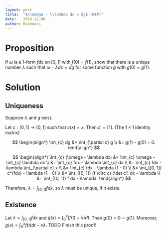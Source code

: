```yaml
---
layout: post
title:  "$\\omega - \\lambda dx = dg$ (WIP)"
date:   2019-12-06
author: Hidenori
---
```


# Proposition
If $\omega$ is a 1-form $fdx$ on $[0, 1]$ with $f(0) = f(1)$, show that there is a unique number $\lambda$ such that $\omega - \lambda dx = dg$ for some function $g$ with $g(0) = g(1)$.

# Solution
## Uniqueness
Suppose $\lambda$ and $g$ exist.

Let $c: [0, 1] \rightarrow [0, 1]$ such that $c(x) = x$.
Then $c' = [1]$.
(The $1 \times 1$ identity matrix)

$$
\begin{align*}
  \int_{c} dg
    &= \int_{\partial c} g \\
    &= g(1) - g(0) = 0.
\end{align*}
$$

$$
\begin{align*}
  \int_{c} (\omega - \lambda dx)
    &= \int_{c} \omega - \int_{c} \lambda dx \\
    &= \int_{c} fdx - \lambda \int_{c} dx \\
    &= \int_{c} fdx - \lambda \int_{\partial c} x \\
    &= \int_{c} fdx - \lambda (1 - 0) \\
    &= \int_{[0, 1]} c*(fdx) - \lambda (1 - 0) \\
    &= \int_{[0, 1]} (f \circ c) (\det c') dx - \lambda \\
    &= \int_{[0, 1]} f dx - \lambda.
\end{align*}
$$

Therefore, $\lambda = \int_{[0, 1]} fdx$, so $\lambda$ must be unique, if it exists.

## Existence
Let $\lambda = \int_{[0, 1]} fdx$ and $g(x) = \int_{0}^{x} (f(t) - \lambda) dt$.
Then $g(0) = 0 = g(1)$.
Moreover, $g(x) = \int_{0}^{x} f(t)dt - x\lambda$.
TODO Finish this proof!
